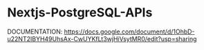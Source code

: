 # Nextjs-PostgreSQL-APIs
DOCUMENTATION: https://docs.google.com/document/d/1OhbD-u22NT2IBYH49UhsAx-CwUYKfLt3wjHiVsytMR0/edit?usp=sharing 
